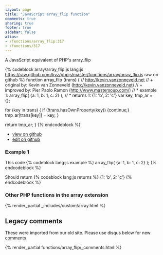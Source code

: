 ```yaml
---
layout: page
title: "JavaScript array_flip function"
comments: true
sharing: true
footer: true
sidebar: false
alias:
- /functions/array_flip:317
- /functions/317
---
```

<!-- Generated by Rakefile:build -->
A JavaScript equivalent of PHP's array_flip

{% codeblock array/array_flip.js lang:js https://raw.github.com/kvz/phpjs/master/functions/array/array_flip.js raw on github %}
function array_flip (trans) {
  // http://kevin.vanzonneveld.net
  // +   original by: Kevin van Zonneveld (http://kevin.vanzonneveld.net)
  // +      improved by: Pier Paolo Ramon (http://www.mastersoup.com/)
  // *     example 1: array_flip( {a: 1, b: 1, c: 2} );
  // *     returns 1: {1: 'b', 2: 'c'}
  var key, tmp_ar = {};

  for (key in trans) {
    if (!trans.hasOwnProperty(key)) {continue;}
    tmp_ar[trans[key]] = key;
  }

  return tmp_ar;
}
{% endcodeblock %}

 - [view on github](https://github.com/kvz/phpjs/blob/master/functions/array/array_flip.js)
 - [edit on github](https://github.com/kvz/phpjs/edit/master/functions/array/array_flip.js)

### Example 1
This code
{% codeblock lang:js example %}
array_flip( {a: 1, b: 1, c: 2} );
{% endcodeblock %}

Should return
{% codeblock lang:js returns %}
{1: 'b', 2: 'c'}
{% endcodeblock %}


### Other PHP functions in the array extension
{% render_partial _includes/custom/array.html %}
## Legacy comments
These were imported from our old site. Please use disqus below for new comments
<div style="overflow-y: scroll; max-height: 500px;">
{% render_partial functions/array_flip/_comments.html %}
</div>
